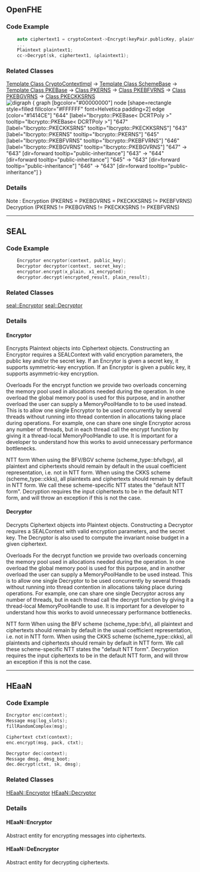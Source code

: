 ## OpenFHE

### Code Example
~~~ C++
	auto ciphertext1 = cryptoContext->Encrypt(keyPair.publicKey, plaintext1);
	...
    Plaintext plaintext1;
    cc->Decrypt(sk, ciphertext1, &plaintext1);
~~~

### Related Classes
[Template Class CryptoContextImpl](https://openfhe-development.readthedocs.io/en/latest/api/classlbcrypto_1_1CryptoContextImpl.html) 
-> [Template Class SchemeBase](https://openfhe-development.readthedocs.io/en/latest/api/classlbcrypto_1_1SchemeBase.html?highlight=evalmultkeygen) 
 -> [Template Class PKEBase](https://openfhe-development.readthedocs.io/en/latest/api/classlbcrypto_1_1PKEBase.html?highlight=pkebase#template-class-pkebase "Permalink to this headline")
	 -> [Class PKERNS](https://openfhe-development.readthedocs.io/en/latest/api/classlbcrypto_1_1PKERNS.html?highlight=pkebase#class-pkerns "Permalink to this headline")
		 -> [Class PKEBFVRNS](https://openfhe-development.readthedocs.io/en/latest/api/classlbcrypto_1_1PKEBFVRNS.html#class-pkebfvrns "Permalink to this headline")
		 -> [Class PKEBGVRNS](https://openfhe-development.readthedocs.io/en/latest/api/classlbcrypto_1_1PKEBGVRNS.html#exhale-class-classlbcrypto-1-1pkebgvrns)
		 -> [Class PKECKKSRNS](https://openfhe-development.readthedocs.io/en/latest/api/classlbcrypto_1_1PKECKKSRNS.html#exhale-class-classlbcrypto-1-1pkeckksrns)
![digraph {
graph [bgcolor="#00000000"]
node [shape=rectangle style=filled fillcolor="#FFFFFF" font=Helvetica padding=2]
edge [color="#1414CE"]
"644" [label="lbcrypto::PKEBase< DCRTPoly >" tooltip="lbcrypto::PKEBase< DCRTPoly >"]
"647" [label="lbcrypto::PKECKKSRNS" tooltip="lbcrypto::PKECKKSRNS"]
"643" [label="lbcrypto::PKERNS" tooltip="lbcrypto::PKERNS"]
"645" [label="lbcrypto::PKEBFVRNS" tooltip="lbcrypto::PKEBFVRNS"]
"646" [label="lbcrypto::PKEBGVRNS" tooltip="lbcrypto::PKEBGVRNS"]
"647" -> "643" [dir=forward tooltip="public-inheritance"]
"643" -> "644" [dir=forward tooltip="public-inheritance"]
"645" -> "643" [dir=forward tooltip="public-inheritance"]
"646" -> "643" [dir=forward tooltip="public-inheritance"]
}](https://openfhe-development.readthedocs.io/en/latest/_images/graphviz-1729e76fed247965168f1f104f8a68a24d51c23c.png)
### Details
Note : 
	Encryption (PKERNS = PKEBGVRNS = PKECKKSRNS != PKEBFVRNS)
	Decryption (PKERNS != PKEBGVRNS != PKECKKSRNS != PKEBFVRNS)
 

---

## SEAL

### Code Example
~~~ C++
	Encryptor encryptor(context, public_key);
    Decryptor decryptor(context, secret_key);
	encryptor.encrypt(x_plain, x1_encrypted);
    decryptor.decrypt(encrypted_result, plain_result);
~~~

### Related Classes
[seal::Encryptor](https://maokami.github.io/SEAL/classseal_1_1_encryptor.html)
[seal::Decryptor](https://maokami.github.io/SEAL/classseal_1_1_decryptor.html)

### Details
#### Encryptor
Encrypts Plaintext objects into Ciphertext objects. Constructing an Encryptor requires a SEALContext with valid encryption parameters, the public key and/or the secret key. If an Encrytor is given a secret key, it supports symmetric-key encryption. If an Encryptor is given a public key, it supports asymmetric-key encryption.

Overloads
    For the encrypt function we provide two overloads concerning the memory pool used in allocations needed during the operation. In one overload the global memory pool is used for this purpose, and in another overload the user can supply a MemoryPoolHandle to to be used instead. This is to allow one single Encryptor to be used concurrently by several threads without running into thread contention in allocations taking place during operations. For example, one can share one single Encryptor across any number of threads, but in each thread call the encrypt function by giving it a thread-local MemoryPoolHandle to use. It is important for a developer to understand how this works to avoid unnecessary performance bottlenecks.

NTT form
    When using the BFV/BGV scheme (scheme_type::bfv/bgv), all plaintext and ciphertexts should remain by default in the usual coefficient representation, i.e. not in NTT form. When using the CKKS scheme (scheme_type::ckks), all plaintexts and ciphertexts should remain by default in NTT form. We call these scheme-specific NTT states the "default NTT form". Decryption requires the input ciphertexts to be in the default NTT form, and will throw an exception if this is not the case. 

#### Decryptor
Decrypts Ciphertext objects into Plaintext objects. Constructing a Decryptor requires a SEALContext with valid encryption parameters, and the secret key. The Decryptor is also used to compute the invariant noise budget in a given ciphertext.

Overloads
    For the decrypt function we provide two overloads concerning the memory pool used in allocations needed during the operation. In one overload the global memory pool is used for this purpose, and in another overload the user can supply a MemoryPoolHandle to be used instead. This is to allow one single Decryptor to be used concurrently by several threads without running into thread contention in allocations taking place during operations. For example, one can share one single Decryptor across any number of threads, but in each thread call the decrypt function by giving it a thread-local MemoryPoolHandle to use. It is important for a developer to understand how this works to avoid unnecessary performance bottlenecks.

NTT form
    When using the BFV scheme (scheme_type::bfv), all plaintext and ciphertexts should remain by default in the usual coefficient representation, i.e. not in NTT form. When using the CKKS scheme (scheme_type::ckks), all plaintexts and ciphertexts should remain by default in NTT form. We call these scheme-specific NTT states the "default NTT form". Decryption requires the input ciphertexts to be in the default NTT form, and will throw an exception if this is not the case. 


---
## HEaaN

### Code Example
~~~ C++
Encryptor enc(context);
Message msg(log_slots);
fillRandomComplex(msg);

Ciphertext ctxt(context);
enc.encrypt(msg, pack, ctxt);

Decryptor dec(context);
Message dmsg, dmsg_boot;
dec.decrypt(ctxt, sk, dmsg);
~~~

### Related Classes
[HEaaN::Encryptor](https://heaan.it/docs/heaan/classHEaaN_1_1Encryptor.html)
[HEaaN::Decryptor](https://heaan.it/docs/heaan/classHEaaN_1_1Decryptor.html)

### Details

#### HEaaN::Encryptor
Abstract entity for encrypting messages into ciphertexts. 

#### HEaaN::DeEncryptor
Abstract entity for decrypting ciphertexts.